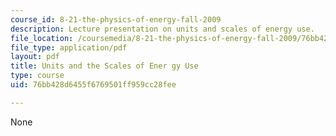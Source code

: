 ```yaml
---
course_id: 8-21-the-physics-of-energy-fall-2009
description: Lecture presentation on units and scales of energy use.
file_location: /coursemedia/8-21-the-physics-of-energy-fall-2009/76bb428d6455f6769501ff959cc28fee_MIT8_21s09_lec02.pdf
file_type: application/pdf
layout: pdf
title: Units and the Scales of Ener gy Use
type: course
uid: 76bb428d6455f6769501ff959cc28fee

---
```

None
